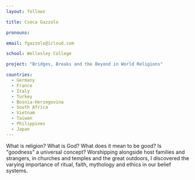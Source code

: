 ```yaml
---
layout: fellows

title: Cseca Gazzolo

pronouns: 

email: fgazzolo@icloud.com

school: Wellesley College

project: "Bridges, Breaks and the Beyond in World Religions"

countries:
  - Germany
  - France
  - Italy
  - Turkey
  - Bosnia-Herzegovina
  - South Africa
  - Vietnam
  - Taiwan
  - Philippines
  - Japan
---
```


What is religion? What is God? What does it mean to be good? Is "goodness" a universal concept? Worshipping alongside host families and strangers, in churches and temples and the great outdoors, I discovered the varying importance of ritual, faith, mythology and ethics in our belief systems.